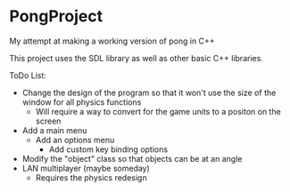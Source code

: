 # PongProject
My attempt at making a working version of pong in C++

This project uses the SDL library as well as other basic C++ libraries.

ToDo List:

* Change the design of the program so that it won't use the size of the window for all physics functions
  * Will require a way to convert for the game units to a positon on the screen
* Add a main menu
  * Add an options menu
      * Add custom key binding options
* Modify the "object" class so that objects can be at an angle
* LAN multiplayer (maybe someday)
  * Requires the physics redesign
